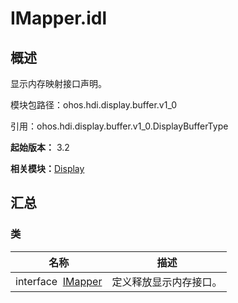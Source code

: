 # IMapper.idl


## 概述

显示内存映射接口声明。

模块包路径：ohos.hdi.display.buffer.v1_0

引用：ohos.hdi.display.buffer.v1_0.DisplayBufferType

**起始版本：** 3.2

**相关模块：**[Display](_display_v10.md)


## 汇总


### 类

| 名称 | 描述 | 
| -------- | -------- |
| interface&nbsp;&nbsp;[IMapper](interface_i_mapper_v10.md) | 定义释放显示内存接口。  | 
